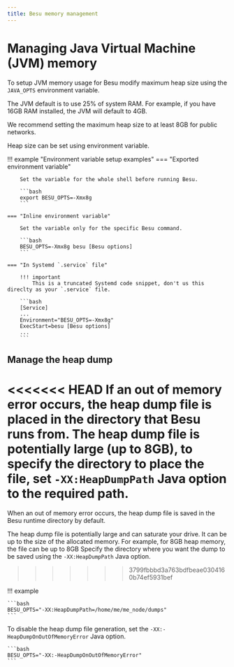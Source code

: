 ```yaml
---
title: Besu memory management
---
```


# Managing Java Virtual Machine (JVM) memory

To setup JVM memory usage for Besu modify maximum heap size using the `JAVA_OPTS` environment variable.

The JVM default is to use 25% of system RAM.
For example, if you have 16GB RAM installed, the JVM will default to 4GB.

We recommend setting the maximum heap size to at least 8GB for public networks.

Heap size can be set using environment variable.

!!! example "Environment variable setup examples"
    === "Exported environment variable"

        Set the variable for the whole shell before running Besu.

        ```bash
        export BESU_OPTS=-Xmx8g
        ```

    === "Inline environment variable"

        Set the variable only for the specific Besu command.

        ```bash
        BESU_OPTS=-Xmx8g besu [Besu options]
        ```

    === "In Systemd `.service` file"

        !!! important
            This is a truncated Systemd code snippet, don't us this direclty as your `.service` file.

        ```bash
        [Service]
        ...
        Environment="BESU_OPTS=-Xmx8g"
        ExecStart=besu [Besu options]
        ...
        ```

## Manage the heap dump

<<<<<<< HEAD
If an out of memory error occurs, the heap dump file is placed in the directory that Besu
runs from. The heap dump file is potentially large (up to 8GB), to specify the directory to place the
file, set `-XX:HeapDumpPath` Java option to the required path.
=======
When an out of memory error occurs, the heap dump file is saved in the Besu runtime directory by default.

The heap dump file is potentially large and can saturate your drive.
It can be up to the size of the allocated memory.
For example, for 8GB heap memory, the file can be up to 8GB
Specify the directory where you want the dump to be saved using the `-XX:HeapDumpPath` Java option.
>>>>>>> 3799fbbbd3a763bdfbeae0304160b74ef5931bef

!!! example

    ```bash
    BESU_OPTS="-XX:HeapDumpPath=/home/me/me_node/dumps"
    ```

To disable the heap dump file generation, set the `-XX:-HeapDumpOnOutOfMemoryError` Java option.

    ```bash
    BESU_OPTS="-XX:-HeapDumpOnOutOfMemoryError"
    ```
